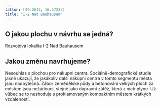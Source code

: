 ```yaml
---
latlon: [49.2642, 16.57283]
title: "I-2 Nad Bauhausem"
---
```


## O jakou plochu v návrhu se jedná?

Rozvojová lokalita I-2 Nad Bauhausem

## Jakou změnu navrhujeme?

Nesouhlas s plochou pro nákupní centra. Sociálně-demografické studie jasně ukazují, že jakákoliv další nákupní centra v tomto segmentu města jsou nadbytečná. Zábor zemědělské půdy a betonování velkých ploch za městem jsou nežádoucí, stejně jako dopravní zátěž, která z nich plyne. Už vůbec se to neshoduje s proklamovaným kompaktním městem krátkých vzdáleností.
